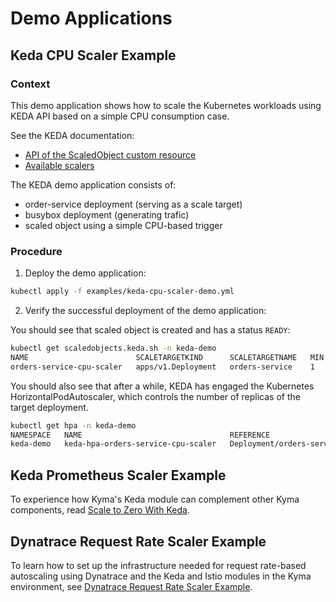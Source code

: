 # Demo Applications

## Keda CPU Scaler Example

### Context

This demo application shows how to scale the Kubernetes workloads using KEDA API based on a simple CPU consumption case.

See the KEDA documentation:

- [API of the ScaledObject custom resource](https://keda.sh/docs/latest/concepts/scaling-deployments/#scaledobject-spec)
- [Available scalers](https://keda.sh/docs/latest/scalers/)

The KEDA demo application consists of:

- order-service deployment (serving as a scale target)
- busybox deployment (generating trafic)
- scaled object using a simple CPU-based trigger

### Procedure

1. Deploy the demo application:

```bash
kubectl apply -f examples/keda-cpu-scaler-demo.yml
```

2. Verify the successful deployment of the demo application:

You should see that scaled object is created and has a status `READY`:

```bash
kubectl get scaledobjects.keda.sh -n keda-demo
NAME                        SCALETARGETKIND      SCALETARGETNAME   MIN   MAX   TRIGGERS   AUTHENTICATION   READY   ACTIVE   FALLBACK   AGE
orders-service-cpu-scaler   apps/v1.Deployment   orders-service    1     10    cpu                         True    True     Unknown    8m3s
```

You should also see that after a while, KEDA has engaged the Kubernetes HorizontalPodAutoscaler, which controls the number of replicas of the target deployment.

```bash
kubectl get hpa -n keda-demo
NAMESPACE   NAME                                 REFERENCE                   TARGETS   MINPODS   MAXPODS   REPLICAS   AGE
keda-demo   keda-hpa-orders-service-cpu-scaler   Deployment/orders-service   80%/30%   1         10        4          31s
```

## Keda Prometheus Scaler Example

To experience how Kyma's Keda module can complement other Kyma components, read [Scale to Zero With Keda](https://github.com/kyma-project/keda-manager/tree/main/examples/scale-to-zero-with-keda).

## Dynatrace Request Rate Scaler Example

To learn how to set up the infrastructure needed for request rate-based autoscaling using Dynatrace and the Keda and Istio modules in the Kyma environment, see [Dynatrace Request Rate Scaler Example](https://github.com/kyma-project/keda-manager/tree/main/examples/request-rate-scaler/dynatrace).
